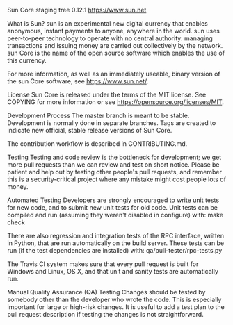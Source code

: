 Sun Core staging tree 0.12.1
https://www.sun.net

What is Sun?
sun is an experimental new digital currency that enables anonymous, instant payments to anyone, anywhere in the world. sun uses peer-to-peer technology to operate with no central authority: managing transactions and issuing money are carried out collectively by the network. sun Core is the name of the open source software which enables the use of this currency.

For more information, as well as an immediately useable, binary version of the sun Core software, see https://www.sun.net/.

License
Sun Core is released under the terms of the MIT license. See COPYING for more information or see https://opensource.org/licenses/MIT.

Development Process
The master branch is meant to be stable. Development is normally done in separate branches. Tags are created to indicate new official, stable release versions of Sun Core.

The contribution workflow is described in CONTRIBUTING.md.

Testing
Testing and code review is the bottleneck for development; we get more pull requests than we can review and test on short notice. Please be patient and help out by testing other people's pull requests, and remember this is a security-critical project where any mistake might cost people lots of money.

Automated Testing
Developers are strongly encouraged to write unit tests for new code, and to submit new unit tests for old code. Unit tests can be compiled and run (assuming they weren't disabled in configure) with: make check

There are also regression and integration tests of the RPC interface, written in Python, that are run automatically on the build server. These tests can be run (if the test dependencies are installed) with: qa/pull-tester/rpc-tests.py

The Travis CI system makes sure that every pull request is built for Windows and Linux, OS X, and that unit and sanity tests are automatically run.

Manual Quality Assurance (QA) Testing
Changes should be tested by somebody other than the developer who wrote the code. This is especially important for large or high-risk changes. It is useful to add a test plan to the pull request description if testing the changes is not straightforward.
